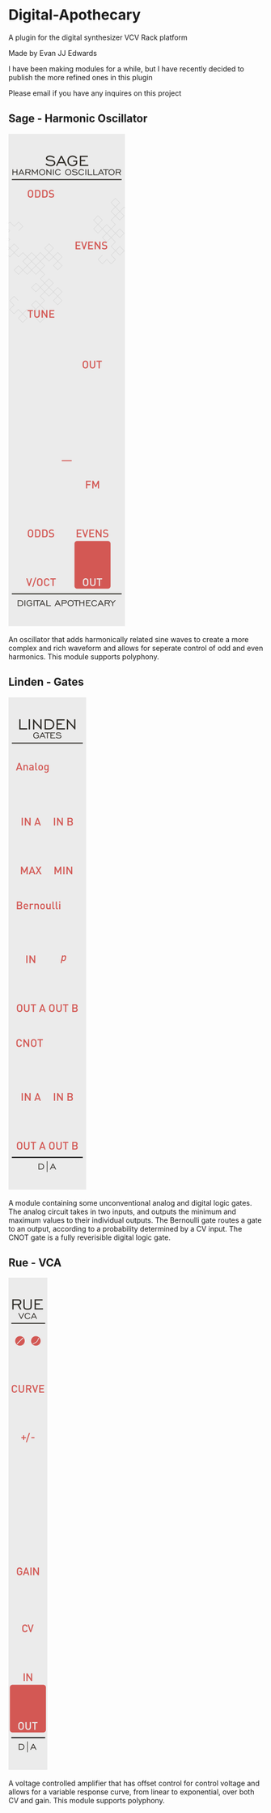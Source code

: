 # Digital-Apothecary
A plugin for the digital synthesizer VCV Rack platform

Made by Evan JJ Edwards

I have been making modules for a while, but I have recently decided to publish the more refined ones in this plugin

Please email if you have any inquires on this project


## Sage - Harmonic Oscillator

![](https://github.com/evanedwardsgit/Digital-Apothecary/blob/main/res/Panels/Sage.svg)

An oscillator that adds harmonically related sine waves to create a more complex and rich waveform and allows for seperate control of odd and even harmonics. This module supports polyphony.

## Linden - Gates

![](https://github.com/evanedwardsgit/Digital-Apothecary/blob/main/res/Panels/Linden.svg)

A module containing some unconventional analog and digital logic gates. The analog circuit takes in two inputs, and outputs the minimum and maximum values to their individual outputs. The Bernoulli gate routes a gate to an output, according to a probability determined by a CV input. The CNOT gate is a fully reverisible digital logic gate.

## Rue - VCA

![](https://github.com/evanedwardsgit/Digital-Apothecary/blob/main/res/Panels/Rue.svg)

A voltage controlled amplifier that has offset control for control voltage and allows for a variable response curve, from linear to exponential, over both CV and gain. This module supports polyphony.
